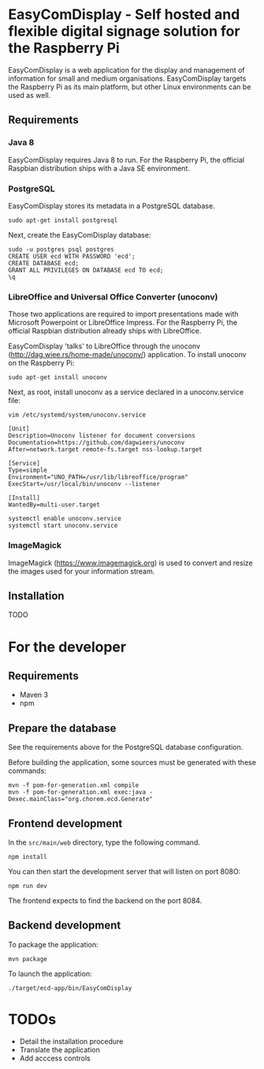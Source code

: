 # EasyComDisplay - Self hosted and flexible digital signage solution for the Raspberry Pi

EasyComDisplay is a web application for the display and management of information for small and medium organisations.
EasyComDisplay targets the Raspberry Pi as its main platform, but other Linux environments can be used as well.

## Requirements

### Java 8
EasyComDisplay requires Java 8 to run.
For the Raspberry Pi, the official Raspbian distribution ships with a Java SE environment.

### PostgreSQL
EasyComDisplay stores its metadata in a PostgreSQL database.

```
sudo apt-get install postgresql
```

Next, create the EasyComDisplay database:
```
sudo -u postgres psql postgres
CREATE USER ecd WITH PASSWORD 'ecd';
CREATE DATABASE ecd;
GRANT ALL PRIVILEGES ON DATABASE ecd TO ecd;
\q
```

### LibreOffice and Universal Office Converter (unoconv)
Those two applications are required to import presentations made with Microsoft Powerpoint or LibreOffice Impress.
For the Raspberry Pi, the official Raspbian distribution already ships with LibreOffice.

EasyComDisplay 'talks' to LibreOffice through the unoconv (http://dag.wiee.rs/home-made/unoconv/) application.
To install unoconv on the Raspberry Pi:
```
sudo apt-get install unoconv
```

Next, as root, install unoconv as a service declared in a unoconv.service file:
```
vim /etc/systemd/system/unoconv.service
```

```
[Unit]
Description=Unoconv listener for document conversions
Documentation=https://github.com/dagwieers/unoconv
After=network.target remote-fs.target nss-lookup.target

[Service]
Type=simple
Environment="UNO_PATH=/usr/lib/libreoffice/program"
ExecStart=/usr/local/bin/unoconv --listener

[Install]
WantedBy=multi-user.target
```
```
systemctl enable unoconv.service
systemctl start unoconv.service
```

### ImageMagick
ImageMagick (https://www.imagemagick.org) is used to convert and resize the images used for your information stream.

## Installation

TODO

# For the developer

## Requirements

- Maven 3
- npm

## Prepare the database

See the requirements above for the PostgreSQL database configuration.

Before building the application, some sources must be generated with these commands:
```
mvn -f pom-for-generation.xml compile
mvn -f pom-for-generation.xml exec:java -Dexec.mainClass="org.chorem.ecd.Generate"
```

## Frontend development

In the `src/main/web` directory, type the following command.
```
npm install
```

You can then start the development server that will listen on port 808O:
```
npm run dev
```
The frontend expects to find the backend on the port 8084.

## Backend development

To package the application:
```
mvn package
```

To launch the application:
```
./target/ecd-app/bin/EasyComDisplay
```

# TODOs
- Detail the installation procedure
- Translate the application
- Add acccess controls